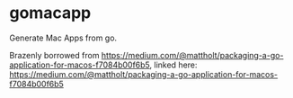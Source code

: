 # gomacapp

Generate Mac Apps from go.

Brazenly borrowed from https://medium.com/@mattholt/packaging-a-go-application-for-macos-f7084b00f6b5, linked here: https://medium.com/@mattholt/packaging-a-go-application-for-macos-f7084b00f6b5
